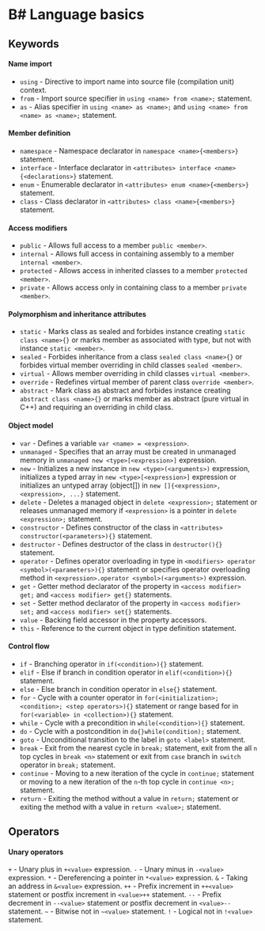 # B# Language basics

## Keywords

#### Name import

* `using` - Directive to import name into source file (compilation unit) context.
* `from` - Import source specifier in `using <name> from <name>;` statement.
* `as` - Alias specifier in `using <name> as <name>;` and `using <name> from <name> as <name>;` statement.

#### Member definition

* `namespace` - Namespace declarator in `namespace <name>{<members>}` statement.
* `interface` - Interface declarator in `<attributes> interface <name>{<declarations>}` statement.
* `enum` - Enumerable declarator in `<attributes> enum <name>{<members>}` statement.
* `class` - Class declarator in `<attributes> class <name>{<members>}` statement.

#### Access modifiers

* `public` - Allows full access to a member `public <member>`.
* `internal` - Allows full access in containing assembly to a member `internal <member>`.
* `protected` - Allows access in inherited classes to a member `protected <member>`.
* `private` - Allows access only in containing class to a member `private <member>`.

#### Polymorphism and inheritance attributes

* `static` - Marks class as sealed and forbides instance creating `static class <name>{}` or marks member as associated with type, but not with instance `static <member>`.
* `sealed` - Forbides inheritance from a class `sealed class <name>{}` or forbides virtual member overriding in child classes `sealed <member>`.
* `virtual` - Allows member overriding in child classes `virtual <member>`.
* `override` - Redefines virtual member of parent class `override <member>`.
* `abstract` - Mark class as abstract and forbides instance creating `abstract class <name>{}` or marks member as abstract (pure virtual in C++) and requiring an overriding in child class.

#### Object model

* `var` - Defines a variable `var <name> = <expression>`.
* `unmanaged` - Specifies that an array must be created in unmanaged memory in `unmanaged new <type>[<expression>]` expression.
* `new` - Initializes a new instance in `new <type>(<arguments>)` expression, initializes a typed array in `new <type>[<expression>]` expression or initializes an untyped array (object[]) in `new []{<expression>, <expression>, ...}` statement.
* `delete` - Deletes a managed object in `delete <expression>;` statement or releases unmanaged memory if `<expression>` is a pointer in `delete <expression>;` statement.
* `constructor` - Defines constructor of the class in `<attributes> constructor(<parameters>){}` statement.
* `destructor` - Defines destructor of the class in `destructor(){}` statement.
* `operator` - Defines operator overloading in type in `<modifiers> operator <symbol>(<parameters>){}` statement or specifies operator overloading method in `<expression>.operator <symbol>(<arguments>)` expression.
* `get` - Getter method declarator of the property in `<access modifier> get;` and `<access modifier> get{}` statements.
* `set` - Setter method declarator of the property in `<access modifier> set;` and `<access modifier> set{}` statements.
* `value` - Backing field accessor in the property accessors.
* `this` - Reference to the current object in type definition statement.

#### Control flow

* `if` - Branching operator in `if(<condition>){}` statement.
* `elif` - Else if branch in condition operator in `elif(<condition>){}` statement.
* `else` - Else branch in condition operator in `else{}` statement.
* `for` - Cycle with a counter operator in `for(<initialization>; <condition>; <step operators>){}` statement or range based for in `for(<variable> in <collection>){}` statement.
* `while` - Cycle with a precondition in `while(<condition>){}` statement.
* `do` - Cycle with a postcondition in `do{}while(condition);` statement.
* `goto` - Unconditional transition to the label in `goto <label>` statement.
* `break` - Exit from the nearest cycle in `break;` statement, exit from the all `n` top cycles in `break <n>` statement or exit from `case` branch in `switch` operator in `break;` statement.
* `continue` - Moving to a new iteration of the cycle in `continue;` statement or moving to a new iteration of the `n`-th top cycle in `continue <n>;` statement.
* `return` - Exiting the method without a value in `return;` statement or exiting the method with a value in `return <value>;` statement.

## Operators

#### Unary operators

`+` - Unary plus in `+<value>` expression.
`-` - Unary minus in `-<value>` expression.
`*` - Dereferencing a pointer in `*<value>` expression.
`&` - Taking an address in `&<value>` expression.
`++` - Prefix increment in `++<value>` statement or postfix increment in `<value>++` statement.
`--` - Prefix decrement in `--<value>` statement or postfix decrement in `<value>--` statement.
`~` - Bitwise not in `~<value>` statement.
`!` - Logical not in `!<value>` statement.
